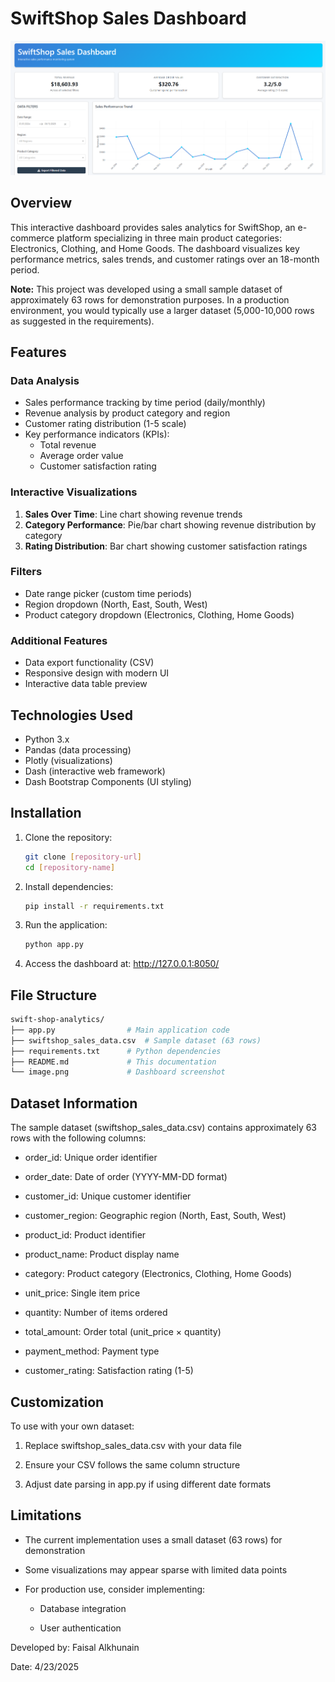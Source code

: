 # SwiftShop Sales Dashboard

![Dashboard Screenshot](image.png)

## Overview
This interactive dashboard provides sales analytics for SwiftShop, an e-commerce platform specializing in three main product categories: Electronics, Clothing, and Home Goods. The dashboard visualizes key performance metrics, sales trends, and customer ratings over an 18-month period.

**Note:** This project was developed using a small sample dataset of approximately 63 rows for demonstration purposes. In a production environment, you would typically use a larger dataset (5,000-10,000 rows as suggested in the requirements).

## Features

### Data Analysis
- Sales performance tracking by time period (daily/monthly)
- Revenue analysis by product category and region
- Customer rating distribution (1-5 scale)
- Key performance indicators (KPIs):
  - Total revenue
  - Average order value
  - Customer satisfaction rating

### Interactive Visualizations
1. **Sales Over Time**: Line chart showing revenue trends
2. **Category Performance**: Pie/bar chart showing revenue distribution by category
3. **Rating Distribution**: Bar chart showing customer satisfaction ratings

### Filters
- Date range picker (custom time periods)
- Region dropdown (North, East, South, West)
- Product category dropdown (Electronics, Clothing, Home Goods)

### Additional Features
- Data export functionality (CSV)
- Responsive design with modern UI
- Interactive data table preview

## Technologies Used
- Python 3.x
- Pandas (data processing)
- Plotly (visualizations)
- Dash (interactive web framework)
- Dash Bootstrap Components (UI styling)

## Installation

1. Clone the repository:
   ```bash
   git clone [repository-url]
   cd [repository-name]
   ```

2. Install dependencies:
    ```bash
    pip install -r requirements.txt
    ```
3. Run the application:
    ```bash
    python app.py
    ```
4. Access the dashboard at: http://127.0.0.1:8050/

## File Structure
```bash
swift-shop-analytics/
├── app.py                # Main application code
├── swiftshop_sales_data.csv  # Sample dataset (63 rows)
├── requirements.txt      # Python dependencies
├── README.md             # This documentation
└── image.png             # Dashboard screenshot
```
## Dataset Information

The sample dataset (swiftshop_sales_data.csv) contains approximately 63 rows with the following columns:

- order_id: Unique order identifier

- order_date: Date of order (YYYY-MM-DD format)

- customer_id: Unique customer identifier

- customer_region: Geographic region (North, East, South, West)

- product_id: Product identifier

- product_name: Product display name

- category: Product category (Electronics, Clothing, Home Goods)

- unit_price: Single item price

- quantity: Number of items ordered

- total_amount: Order total (unit_price × quantity)

- payment_method: Payment type

- customer_rating: Satisfaction rating (1-5)

## Customization

To use with your own dataset:

1. Replace swiftshop_sales_data.csv with your data file

2. Ensure your CSV follows the same column structure

3. Adjust date parsing in app.py if using different date formats

## Limitations

- The current implementation uses a small dataset (63 rows) for demonstration

- Some visualizations may appear sparse with limited data points

- For production use, consider implementing:

    - Database integration

    - User authentication




Developed by: Faisal Alkhunain

Date: 4/23/2025